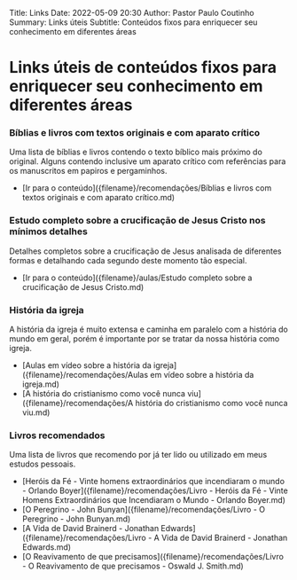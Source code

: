 Title: Links
Date: 2022-05-09 20:30
Author: Pastor Paulo Coutinho
Summary: Links úteis
Subtitle: Conteúdos fixos para enriquecer seu conhecimento em diferentes áreas

# Links úteis de conteúdos fixos para enriquecer seu conhecimento em diferentes áreas

### Bíblias e livros com textos originais e com aparato crítico

Uma lista de bíblias e livros contendo o texto bíblico mais próximo do original. Alguns contendo inclusive um aparato crítico com referências para os manuscritos em papiros e pergaminhos.

- [Ir para o conteúdo]({filename}/recomendações/Bíblias e livros com textos originais e com aparato crítico.md)

### Estudo completo sobre a crucificação de Jesus Cristo nos mínimos detalhes

Detalhes completos sobre a crucificação de Jesus analisada de diferentes formas e detalhando cada segundo deste momento tão especial.

- [Ir para o conteúdo]({filename}/aulas/Estudo completo sobre a crucificação de Jesus Cristo.md)

### História da igreja

A história da igreja é muito extensa e caminha em paralelo com a história do mundo em geral, porém é importante por se tratar da nossa história como igreja.

- [Aulas em vídeo sobre a história da igreja]({filename}/recomendações/Aulas em vídeo sobre a história da igreja.md)
- [A história do cristianismo como você nunca viu]({filename}/recomendações/A história do cristianismo como você nunca viu.md)

### Livros recomendados

Uma lista de livros que recomendo por já ter lido ou utilizado em meus estudos pessoais.

- [Heróis da Fé - Vinte homens extraordinários que incendiaram o mundo - Orlando Boyer]({filename}/recomendações/Livro - Heróis da Fé - Vinte Homens Extraordinários que Incendiaram o Mundo - Orlando Boyer.md)
- [O Peregrino - John Bunyan]({filename}/recomendações/Livro - O Peregrino - John Bunyan.md)
- [A Vida de David Brainerd - Jonathan Edwards]({filename}/recomendações/Livro - A Vida de David Brainerd - Jonathan Edwards.md)
- [O Reavivamento de que precisamos]({filename}/recomendações/Livro - O Reavivamento de que precisamos - Oswald J. Smith.md)
